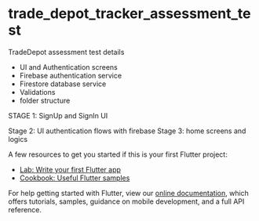 # trade_depot_tracker_assessment_test

TradeDepot assessment test details

- UI and Authentication screens
- Firebase authentication service
- Firestore database service
- Validations
- folder structure

STAGE 1:
SignUp and SignIn UI

Stage 2:
 UI authentication flows with firebase
Stage 3:
home screens and logics

A few resources to get you started if this is your first Flutter project:

- [Lab: Write your first Flutter app](https://flutter.dev/docs/get-started/codelab)
- [Cookbook: Useful Flutter samples](https://flutter.dev/docs/cookbook)

For help getting started with Flutter, view our
[online documentation](https://flutter.dev/docs), which offers tutorials,
samples, guidance on mobile development, and a full API reference.
